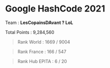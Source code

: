 # Google HashCode 2021

 Team : **LesCopainsDAvant ? LoL**
 
 Total Points : 9,284,560
 
 > Rank World : 1669 / 9004
 
 
 > Rank France : 166 / 547
 
 
 > Rank Hub EPITA : 6 / 20
 
 
